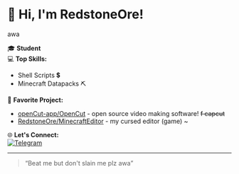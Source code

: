 # 👋 Hi, I'm RedstoneOre!
awa

🎓 **Student**  
💻 **Top Skills:**  
- Shell Scripts 💲
- Minecraft Datapacks ⛏️

🚀 **Favorite Project:**  
- [openCut-app/OpenCut](https://github.com/openCut-app/OpenCut) - open source video making software! ~~f capcut~~
- [RedstoneOre/MinecraftEditor](https://github.com/RedstoneOre/MinecraftEditor) - my cursed editor (game) ~

🌐 **Let's Connect:**  
[![Telegram](https://img.shields.io/badge/Telegram-2CA5E0?logo=telegram&logoColor=white)](https://t.me/RedstoneOre)

---

> “Beat me but don't slain me plz awa”
